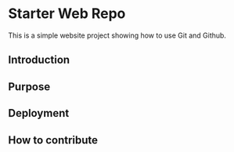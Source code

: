 # Starter Web Repo

This is a simple website project showing how to use Git and Github.

## Introduction

## Purpose

## Deployment

## How to contribute